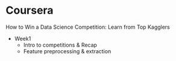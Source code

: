 # Coursera
How to Win a Data Science Competition: Learn from Top Kagglers 

- Week1
	- Intro to competitions & Recap
	- Feature preprocessing & extraction


 
